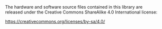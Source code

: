 The hardware and software source files contained in this library are released under the Creative Commons ShareAlike 4.0 International license:

https://creativecommons.org/licenses/by-sa/4.0/
